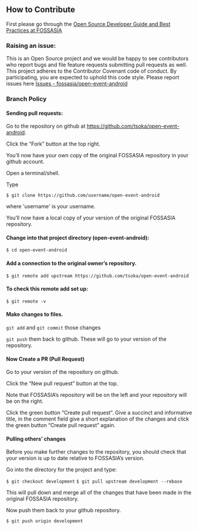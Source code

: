 ## How to Contribute
First please go through the [Open Source Developer Guide and Best Practices at FOSSASIA](https://blog.fossasia.org/open-source-developer-guide-and-best-practices-at-fossasia/)
### Raising an issue:
 This is an Open Source project and we would be happy to see contributors who report bugs and file feature requests submitting pull requests as well.
 This project adheres to the Contributor Covenant code of conduct.
 By participating, you are expected to uphold this code style.
 Please report issues here [Issues - fossasia/open-event-android](https://github.com/tsoka/open-event-android/issues)

### Branch Policy

#### Sending pull requests:

Go to the repository on github at https://github.com/tsoka/open-event-android.

Click the “Fork” button at the top right.

You’ll now have your own copy of the original FOSSASIA repository in your github account.

Open a terminal/shell.

Type

`$ git clone https://github.com/username/open-event-android`

where 'username' is your username.

You’ll now have a local copy of your version of the original FOSSASIA repository.

#### Change into that project directory (open-event-android):

`$ cd open-event-android`

#### Add a connection to the original owner’s repository.

`$ git remote add upstream https://github.com/tsoka/open-event-android`

#### To check this remote add set up:

`$ git remote -v`

#### Make changes to files.

`git add` and `git commit` those changes

`git push` them back to github. These will go to your version of the repository.

#### Now Create a PR (Pull Request)
Go to your version of the repository on github.

Click the “New pull request” button at the top.

Note that FOSSASIA’s repository will be on the left and your repository will be on the right.

Click the green button “Create pull request”. Give a succinct and informative title, in the comment field give a short explanation of the changes and click the green button “Create pull request” again.

#### Pulling others’ changes
Before you make further changes to the repository, you should check that your version is up to date relative to FOSSASIA’s version.

Go into the directory for the project and type:

`$ git checkout development`
`$ git pull upstream development --rebase`

This will pull down and merge all of the changes that have been made in the original FOSSASIA repository.

Now push them back to your github repository.

`$ git push origin development`
